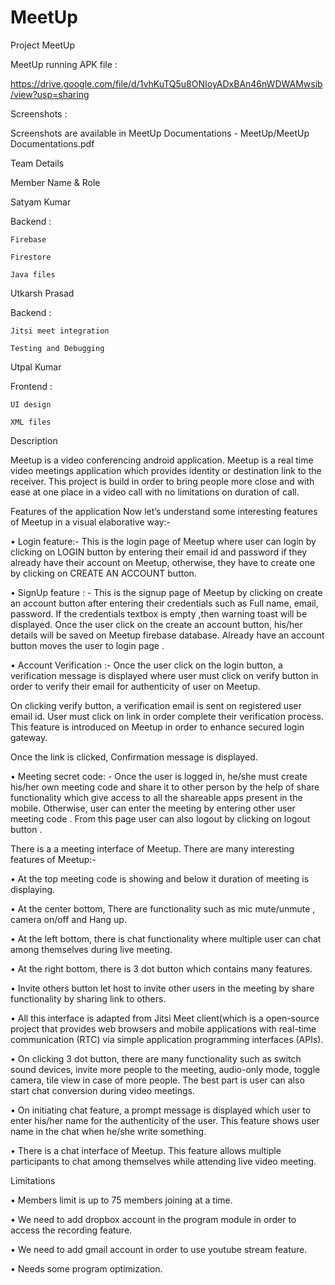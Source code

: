 # MeetUp

Project MeetUp

MeetUp running APK file : 

https://drive.google.com/file/d/1vhKuTQ5u8ONIoyADxBAn46nWDWAMwsib/view?usp=sharing


Screenshots :

Screenshots are available in MeetUp Documentations - MeetUp/MeetUp Documentations.pdf


Team Details


Member Name	& Role 


Satyam Kumar 	

  Backend :
  
    Firebase 
    
    Firestore
    
    Java files
    
Utkarsh Prasad	

  Backend :
  
    Jitsi meet integration
    
    Testing and Debugging
    
Utpal Kumar	

  Frontend :
  
    UI design
    
    XML files


Description

Meetup is a video conferencing android application. Meetup is a real time video meetings application which provides identity or destination link to the receiver.
This project is build in order to bring people more close and with ease at one place in a video call with no limitations on duration of call. 






Features of the application
Now let’s understand some interesting features of Meetup in a visual elaborative way:-



 



  

•	Login feature:- This is the login page of Meetup where user can login by clicking on LOGIN button by entering their email id and password if they already have their account on Meetup, otherwise, they have to create one by clicking on CREATE AN ACCOUNT button.

 
 
•	SignUp feature : - This is the signup page of Meetup by clicking on create an account button after entering their credentials such as Full name, email, password. If the credentials textbox is empty ,then warning toast will be displayed. Once the user click on the create an account button, his/her details will be saved on Meetup firebase database.
Already have an account button moves the user to login page  .

 
•	Account Verification :- Once the user click on the login button, a verification message is displayed where user must click on verify button in order to verify their email for authenticity of user on Meetup.

 

On clicking verify button, a verification email is sent on registered user email id. User must click on link in order complete their verification process. This feature is introduced on Meetup in order to enhance  secured login gateway.

 

Once the link is clicked, Confirmation message is displayed.




     		  

•	Meeting secret code: - Once the user is logged in, he/she must create his/her own meeting code and share it to other person by the help of share functionality which give access to all the shareable apps present in the mobile. Otherwise, user can enter the meeting by entering other user meeting code . From this page user can also logout by clicking on logout button .



 

There is a a meeting interface of Meetup. There are many interesting features of Meetup:-


•	At the top meeting code is showing and below it duration of meeting is displaying.


•	At the center bottom, There are functionality such as mic mute/unmute , camera on/off and Hang up.


•	At the left bottom, there is chat functionality where multiple user can chat among themselves during live meeting.


•	At the right bottom, there is 3 dot button which contains many features.


•	Invite others button let host to invite other users in the meeting by share functionality by sharing link to others.


•	All this interface is adapted from Jitsi Meet client(which is a open-source project that provides web browsers and mobile applications with real-time communication (RTC) via simple application programming interfaces (APIs).

 

•	On clicking 3 dot button, there are many functionality such as switch sound devices, invite more people to the meeting, audio-only mode, toggle camera, tile view in case of more people. The best part is user can also start chat conversion during video meetings.

 

•	On initiating chat feature, a prompt message is displayed which user to enter his/her name for the authenticity of the user. This feature shows user name in the chat when he/she write something.

 

•	There is a chat interface of Meetup. This feature allows multiple participants to chat among themselves while attending live video meeting.  


Limitations

•	Members limit is up to 75 members joining at a time.


•	We need to add dropbox account in the program module in order to access the recording feature.


•	We need to add gmail account in order to use youtube stream feature.


•	Needs some program optimization.

